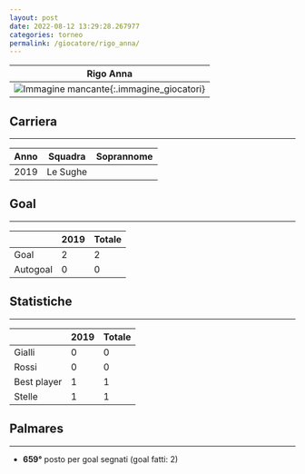 ```yaml
---
layout: post
date: 2022-08-12 13:29:28.267977
categories: torneo
permalink: /giocatore/rigo_anna/
---
```

<link rel='stylesheets' href='./../assets/giocatori.css'>

| Rigo Anna |
|:-----:|
| ![Immagine mancante]('./../../assets/giocatori/rigo_anna.png){:.immagine_giocatori} |


## Carriera
----

|Anno|Squadra|Soprannome|
|:---:|---|---|
|2019|Le Sughe||


## Goal
----

| |2019| Totale |
|---|---|---|
|Goal|2|2|
|Autogoal|0|0|


## Statistiche
----

| |2019| Totale |
|---|---|---|
|Gialli|0|0|
|Rossi|0|0|
|Best player|1|1|
|Stelle|1|1|


## Palmares
----

- **659°** posto per goal segnati (goal fatti: 2)
